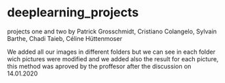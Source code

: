 # deeplearning_projects
projects one and two by Patrick Grosschmidt, Cristiano Colangelo, Sylvain Barthe, Chadi Taieb, Céline Hüttenmoser

We added all our images in different folders but we can see in each folder wich pictures were modified and we added also the result for each picture, this method was aproved by the proffesor after the discussion on 14.01.2020
